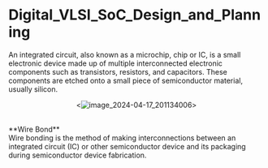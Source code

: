 # Digital_VLSI_SoC_Design_and_Planning
An integrated circuit, also known as a microchip, chip or IC, is a small electronic device made up of multiple interconnected electronic components such as transistors, resistors, and capacitors. These components are etched onto a small piece of semiconductor material, usually silicon.
<br> <p align="center">
  <![image_2024-04-17_201134006](https://github.com/Rohith-SVS/Digital_VLSI_SoC_Design_and_Planning/assets/167219715/d5715b1e-b7e8-4316-8e54-7e260cbd26c8)>
</p>
<br>**Wire Bond**
<br>Wire bonding is the method of making interconnections between an integrated circuit (IC) or other semiconductor device and its packaging during semiconductor device fabrication. 
